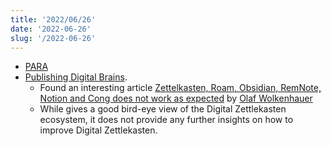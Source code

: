 ```yaml
---
title: '2022/06/26'
date: '2022-06-26'
slug: '/2022-06-26'
---
```


- [PARA](../notes/PARA.md)
- [Publishing Digital Brains](../notes/Publishing%20Digital%20Brains.md). 
	- Found an interesting article [Zettelkasten, Roam, Obsidian, RemNote, Notion and Cong does not work as expected](https://agenda.community/t/zettelkasten-roam-obsidian-remnote-notion-and-cong-does-not-work-as-expected/71102) by [Olaf Wolkenhauer](https://agenda.community/u/olaf.wolkenhauer)
	- While gives a good bird-eye view of the Digital Zettlekasten ecosystem, it does not provide any further insights on how to improve Digital Zettlekasten.
